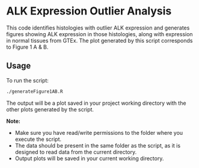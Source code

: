 # ALK Expression Outlier Analysis

This code identifies histologies with outlier ALK expression and generates figures showing ALK expression in those histologies, along with expression in normal tissues from GTEx. The plot generated by this script corresponds to Figure 1 A & B.

## Usage

To run the script:

```sh
./generateFigure1AB.R
```

The output will be a plot saved in your project working directory with the other plots generated by the script.

**Note:**

* Make sure you have read/write permissions to the folder where you execute the script.
* The data should be present in the same folder as the script, as it is designed to read data from the current directory.
* Output plots will be saved in your current working directory.

